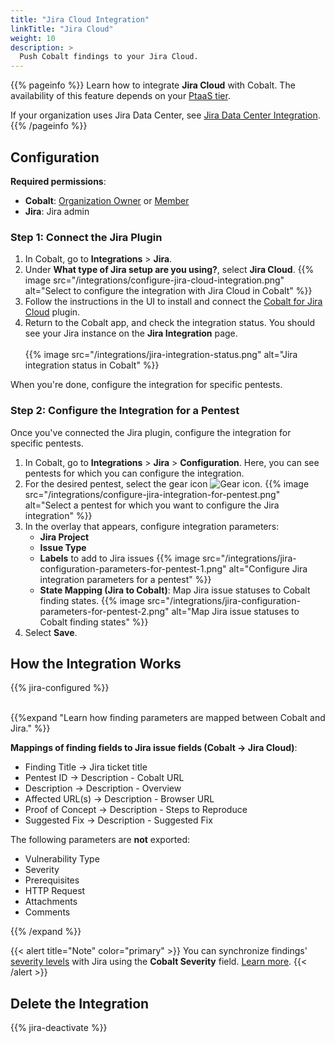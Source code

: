 ```yaml
---
title: "Jira Cloud Integration"
linkTitle: "Jira Cloud"
weight: 10
description: >
  Push Cobalt findings to your Jira Cloud.
---
```


{{% pageinfo %}}
Learn how to integrate **Jira Cloud** with Cobalt. The availability of this feature depends on your [PtaaS tier](/platform-deep-dive/credits/ptaas-tiers/).

If your organization uses Jira Data Center, see [Jira Data Center Integration](/integrations/jira/jira-server-dc/).
{{% /pageinfo %}}

## Configuration

**Required permissions**:

- **Cobalt**: [Organization Owner](/platform-deep-dive/collaboration/user-roles/#organization-owner) or [Member](/platform-deep-dive/collaboration/user-roles/#organization-member)
- **Jira**: Jira admin

### Step 1: Connect the Jira Plugin

1. In Cobalt, go to **Integrations** > **Jira**.
1. Under **What type of Jira setup are you using?**, select **Jira Cloud**.
    {{% image src="/integrations/configure-jira-cloud-integration.png" alt="Select to configure the integration with Jira Cloud in Cobalt" %}}
1. Follow the instructions in the UI to install and connect the [Cobalt for Jira Cloud](https://marketplace.atlassian.com/apps/1222623/cobalt-for-jira-cloud?hosting=cloud&tab=overview) plugin.
1. Return to the Cobalt app, and check the integration status. You should see your Jira instance on the **Jira Integration** page.<br></br>
    {{% image src="/integrations/jira-integration-status.png" alt="Jira integration status in Cobalt" %}}

When you're done, configure the integration for specific pentests.

### Step 2: Configure the Integration for a Pentest

Once you've connected the Jira plugin, configure the integration for specific pentests.

1. In Cobalt, go to **Integrations** > **Jira** > **Configuration**. Here, you can see pentests for which you can configure the integration. 
1. For the desired pentest, select the gear icon ![Gear icon](/icons/Gear.png "Gear icon").
    {{% image src="/integrations/configure-jira-integration-for-pentest.png" alt="Select a pentest for which you want to configure the Jira integration" %}}
1. In the overlay that appears, configure integration parameters:
    - **Jira Project**
    - **Issue Type**
    - **Labels** to add to Jira issues
    {{% image src="/integrations/jira-configuration-parameters-for-pentest-1.png" alt="Configure Jira integration parameters for a pentest" %}}
    - **State Mapping (Jira to Cobalt)**: Map Jira issue statuses to Cobalt finding states.
    {{% image src="/integrations/jira-configuration-parameters-for-pentest-2.png" alt="Map Jira issue statuses to Cobalt finding states" %}}
1. Select **Save**.

## How the Integration Works

{{% jira-configured %}}

<br>
{{%expand "Learn how finding parameters are mapped between Cobalt and Jira." %}}
<br>

**Mappings of finding fields to Jira issue fields (Cobalt → Jira Cloud)**:

- Finding Title → Jira ticket title
- Pentest ID → Description - Cobalt URL
- Description → Description - Overview
- Affected URL(s) → Description - Browser URL
- Proof of Concept → Description - Steps to Reproduce
- Suggested Fix → Description - Suggested Fix

The following parameters are **not** exported:

- Vulnerability Type
- Severity
- Prerequisites
- HTTP Request
- Attachments
- Comments

{{% /expand %}}

{{< alert title="Note" color="primary" >}}
You can synchronize findings' [severity levels](/platform-deep-dive/pentests/findings/severity-levels/) with Jira using the **Cobalt Severity** field. [Learn more](/integrations/jira/synchronize-severity-levels/).
{{< /alert >}}

## Delete the Integration

{{% jira-deactivate %}}
